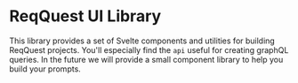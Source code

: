 # ReqQuest UI Library

This library provides a set of Svelte components and utilities for building ReqQuest projects. You'll especially find the `api` useful for creating graphQL queries. In the future we will provide a small component library to help you build your prompts.

